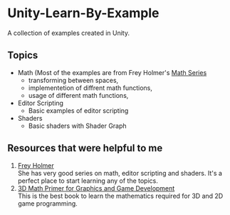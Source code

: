# Unity-Learn-By-Example

A collection of examples created in Unity.

## Topics
+ Math (Most of the examples are from Frey Holmer's [Math Series](https://www.youtube.com/watch?v=MOYiVLEnhrw&list=PLImQaTpSAdsD88wprTConznD1OY1EfK_V&ab_channel=FreyaHolm%C3%A9r)
  * transforming between spaces, 
  * implementetion of diffrent math functions,
  * usage of different math functions,
+ Editor Scripting
  * Basic examples of editor scripting
+ Shaders
  * Basic shaders with Shader Graph
  
## Resources that were helpful to me
1. [Frey Holmer](https://www.youtube.com/@Acegikmo)<br />
She has very good series on math, editor scripting and shaders. It's a perfect place to start learning any of the topics.
2. [3D Math Primer for Graphics and Game Development](https://gamemath.com/)<br />
This is the best book to learn the mathematics required for 3D and 2D game programming. 
